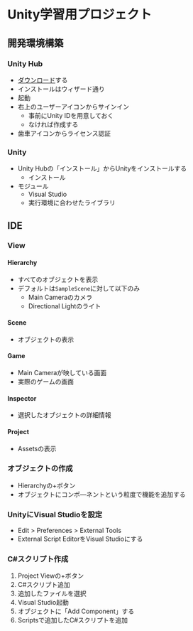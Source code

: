 # Unity学習用プロジェクト

## 開発環境構築

### Unity Hub

* [ダウンロード](https://unity3d.com/jp/get-unity/download)する
* インストールはウィザード通り
* 起動
* 右上のユーザーアイコンからサインイン
  * 事前にUnity IDを用意しておく
  * なければ作成する
* 歯車アイコンからライセンス認証

### Unity

* Unity Hubの「インストール」からUnityをインストールする
  * インストール
* モジュール
  * Visual Studio
  * 実行環境に合わせたライブラリ

## IDE

### View

#### Hierarchy

* すべてのオブジェクトを表示
* デフォルトは`SampleScene`に対して以下のみ
  * Main Cameraのカメラ
  * Directional Lightのライト

#### Scene

* オブジェクトの表示

#### Game

* Main Cameraが映している画面
* 実際のゲームの画面

#### Inspector

* 選択したオブジェクトの詳細情報

#### Project

* Assetsの表示

### オブジェクトの作成

* Hierarchyの+ボタン
* オブジェクトにコンポ―ネントという粒度で機能を追加する

### UnityにVisual Studioを設定

* Edit > Preferences > External Tools
* External Script EditorをVisual Studioにする

### C#スクリプト作成

1. Project Viewの+ボタン
2. C#スクリプト追加
3. 追加したファイルを選択
4. Visual Studio起動
5. オブジェクトに「Add Component」する
6. Scriptsで追加したC#スクリプトを追加
